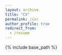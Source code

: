 ```yaml
---
layout: archive
title: "CV"
permalink: /cv/
author_profile: true
redirect_from:
  - /resume
---
```


{% include base_path %}

  

